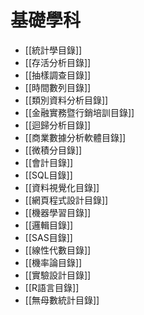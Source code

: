 # 基礎學科
- [[統計學目錄]]
- [[存活分析目錄]]
- [[抽樣調查目錄]]
- [[時間數列目錄]]
- [[類別資料分析目錄]]
- [[金融實務暨行銷培訓目錄]]
- [[迴歸分析目錄]]
- [[商業數據分析軟體目錄]]
- [[微積分目錄]]
- [[會計目錄]]
- [[SQL目錄]]
- [[資料視覺化目錄]]
- [[網頁程式設計目錄]]
- [[機器學習目錄]]
- [[邏輯目錄]]
- [[SAS目錄]]
- [[線性代數目錄]]
- [[機率論目錄]]
- [[實驗設計目錄]]
- [[R語言目錄]]
- [[無母數統計目錄]]